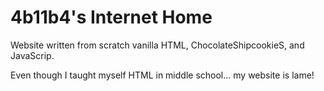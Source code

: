 # 4b11b4's Internet Home
Website written from scratch vanilla HTML, ChocolateShipcookieS, and JavaScrip.

Even though I taught myself HTML in middle school... my website is lame!
